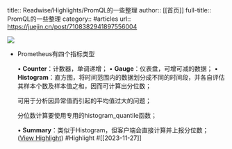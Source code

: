 title:: Readwise/Highlights/PromQL的一些整理
author:: [[首页]]
full-title:: PromQL的一些整理
category:: #articles
url:: https://juejin.cn/post/7108382941897556004

![](https://lf3-cdn-tos.bytescm.com/obj/static/xitu_juejin_web//static/favicons/apple-touch-icon.png)

- Prometheus有四个指标类型
  
  •   **Counter**：计数器，单调递增；
  •   **Gauge**：仪表盘，可增可减的数据；
  •   **Histogram**：直方图，将时间范围内的数据划分成不同的时间段，并各自评估其样本个数及样本值之和，因而可计算出分位数；
  
  可用于分析因异常值而引起的平均值过大的问题；
  
  分位数计算要使用专用的histogram_quantile函数；
  
  •   **Summary**：类似于Histogram，但客户端会直接计算并上报分位数； ([View Highlight](https://read.readwise.io/read/01hg7he0sya3qa2p8zbxmywyr9)) #Highlight #[[2023-11-27]]